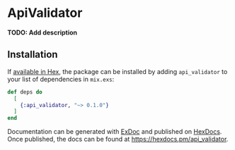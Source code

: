 # ApiValidator

**TODO: Add description**

## Installation

If [available in Hex](https://hex.pm/docs/publish), the package can be installed
by adding `api_validator` to your list of dependencies in `mix.exs`:

```elixir
def deps do
  [
    {:api_validator, "~> 0.1.0"}
  ]
end
```

Documentation can be generated with [ExDoc](https://github.com/elixir-lang/ex_doc)
and published on [HexDocs](https://hexdocs.pm). Once published, the docs can
be found at <https://hexdocs.pm/api_validator>.

